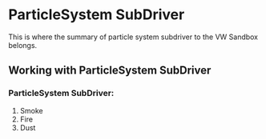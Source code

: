 # ParticleSystem SubDriver

This is where the summary of particle system subdriver to the VW Sandbox belongs.

## Working with ParticleSystem SubDriver

### ParticleSystem SubDriver:

1. Smoke
1. Fire
1. Dust